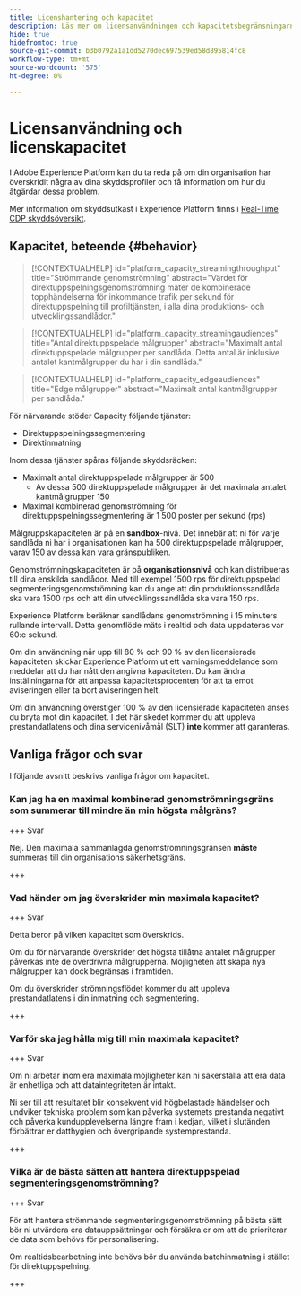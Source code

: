 ```yaml
---
title: Licenshantering och kapacitet
description: Läs mer om licensanvändningen och kapacitetsbegränsningarna i Adobe Experience Platform.
hide: true
hidefromtoc: true
source-git-commit: b3b0792a1a1dd5270dec697539ed58d895814fc8
workflow-type: tm+mt
source-wordcount: '575'
ht-degree: 0%

---
```



# Licensanvändning och licenskapacitet

I Adobe Experience Platform kan du ta reda på om din organisation har överskridit några av dina skyddsprofiler och få information om hur du åtgärdar dessa problem.

Mer information om skyddsutkast i Experience Platform finns i [Real-Time CDP skyddsöversikt](../../rtcdp/guardrails/overview.md).

## Kapacitet, beteende {#behavior}

>[!CONTEXTUALHELP]
>id="platform_capacity_streamingthroughput"
>title="Strömmande genomströmning"
>abstract="Värdet för direktuppspelningsgenomströmning mäter de kombinerade topphändelserna för inkommande trafik per sekund för direktuppspelning till profiltjänsten, i alla dina produktions- och utvecklingssandlådor."

>[!CONTEXTUALHELP]
>id="platform_capacity_streamingaudiences"
>title="Antal direktuppspelade målgrupper"
>abstract="Maximalt antal direktuppspelade målgrupper per sandlåda. Detta antal är inklusive antalet kantmålgrupper du har i din sandlåda."

>[!CONTEXTUALHELP]
>id="platform_capacity_edgeaudiences"
>title="Edge målgrupper"
>abstract="Maximalt antal kantmålgrupper per sandlåda."

För närvarande stöder Capacity följande tjänster:

- Direktuppspelningssegmentering
- Direktinmatning

Inom dessa tjänster spåras följande skyddsräcken:

- Maximalt antal direktuppspelade målgrupper är 500
   - Av dessa 500 direktuppspelade målgrupper är det maximala antalet kantmålgrupper 150
- Maximal kombinerad genomströmning för direktuppspelningssegmentering är 1 500 poster per sekund (rps)

Målgruppskapaciteten är på en **sandbox**-nivå. Det innebär att ni för varje sandlåda ni har i organisationen kan ha 500 direktuppspelade målgrupper, varav 150 av dessa kan vara gränspubliken.

Genomströmningskapaciteten är på **organisationsnivå** och kan distribueras till dina enskilda sandlådor. Med till exempel 1500 rps för direktuppspelad segmenteringsgenomströmning kan du ange att din produktionssandlåda ska vara 1500 rps och att din utvecklingssandlåda ska vara 150 rps.

Experience Platform beräknar sandlådans genomströmning i 15 minuters rullande intervall. Detta genomflöde mäts i realtid och data uppdateras var 60:e sekund.

Om din användning når upp till 80 % och 90 % av den licensierade kapaciteten skickar Experience Platform ut ett varningsmeddelande som meddelar att du har nått den angivna kapaciteten. Du kan ändra inställningarna för att anpassa kapacitetsprocenten för att ta emot aviseringen eller ta bort aviseringen helt.

Om din användning överstiger 100 % av den licensierade kapaciteten anses du bryta mot din kapacitet. I det här skedet kommer du att uppleva prestandatlatens och dina servicenivåmål (SLT) **inte** kommer att garanteras.

## Vanliga frågor och svar

I följande avsnitt beskrivs vanliga frågor om kapacitet.

### Kan jag ha en maximal kombinerad genomströmningsgräns som summerar till mindre än min högsta målgräns?

+++ Svar

Nej. Den maximala sammanlagda genomströmningsgränsen **måste** summeras till din organisations säkerhetsgräns.

+++

### Vad händer om jag överskrider min maximala kapacitet?

+++ Svar

Detta beror på vilken kapacitet som överskrids.

Om du för närvarande överskrider det högsta tillåtna antalet målgrupper påverkas inte de överdrivna målgrupperna. Möjligheten att skapa nya målgrupper kan dock begränsas i framtiden.

Om du överskrider strömningsflödet kommer du att uppleva prestandatlatens i din inmatning och segmentering.

+++

### Varför ska jag hålla mig till min maximala kapacitet?

+++ Svar

Om ni arbetar inom era maximala möjligheter kan ni säkerställa att era data är enhetliga och att dataintegriteten är intakt.

Ni ser till att resultatet blir konsekvent vid högbelastade händelser och undviker tekniska problem som kan påverka systemets prestanda negativt och påverka kundupplevelserna längre fram i kedjan, vilket i slutänden förbättrar er datthygien och övergripande systemprestanda.

+++

### Vilka är de bästa sätten att hantera direktuppspelad segmenteringsgenomströmning?

+++ Svar

För att hantera strömmande segmenteringsgenomströmning på bästa sätt bör ni utvärdera era datauppsättningar och försäkra er om att de prioriterar de data som behövs för personalisering.


Om realtidsbearbetning inte behövs bör du använda batchinmatning i stället för direktuppspelning.

+++
